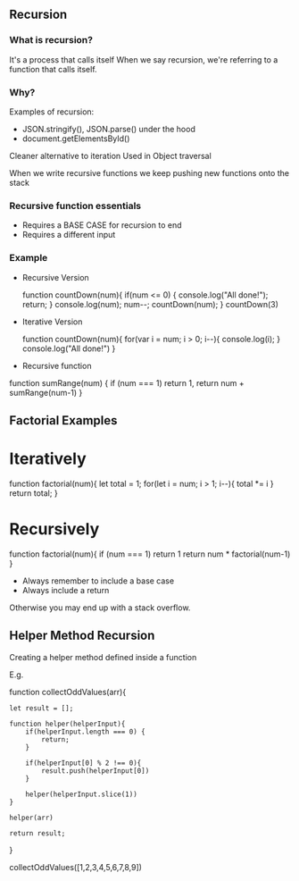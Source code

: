 ## Recursion

### What is recursion?

It's a process that calls itself
When we say recursion, we're referring to a function that calls itself.

### Why?

Examples of recursion:

- JSON.stringify(), JSON.parse() under the hood
- document.getElementsById()

Cleaner alternative to iteration
Used in Object traversal

When we write recursive functions we keep pushing new functions onto the stack

### Recursive function essentials

- Requires a BASE CASE for recursion to end
- Requires a different input

### Example

- Recursive Version

  function countDown(num){
  if(num <= 0) {
  console.log("All done!");
  return;
  }
  console.log(num);
  num--;
  countDown(num);
  }
  countDown(3)

- Iterative Version

  function countDown(num){
  for(var i = num; i > 0; i--){
  console.log(i);
  }
  console.log("All done!")
  }

- Recursive function

function sumRange(num) {
if (num === 1) return 1,
return num + sumRange(num-1)
}

## Factorial Examples

# Iteratively

function factorial(num){
let total = 1;
for(let i = num; i > 1; i--){
total \*= i
}
return total;
}

# Recursively

function factorial(num){
if (num === 1) return 1
return num \* factorial(num-1)
}

- Always remember to include a base case
- Always include a return

Otherwise you may end up with a stack overflow.

## Helper Method Recursion

Creating a helper method defined inside a function

E.g.

function collectOddValues(arr){

    let result = [];

    function helper(helperInput){
        if(helperInput.length === 0) {
            return;
        }

        if(helperInput[0] % 2 !== 0){
            result.push(helperInput[0])
        }

        helper(helperInput.slice(1))
    }

    helper(arr)

    return result;

}

collectOddValues([1,2,3,4,5,6,7,8,9])
